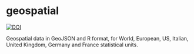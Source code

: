 # geospatial

[![DOI](https://zenodo.org/badge/729574692.svg)](https://zenodo.org/doi/10.5281/zenodo.10325174)

Geospatial data in GeoJSON and R format, for World, European, US, Italian, United Kingdom, Germany and France statistical units.

